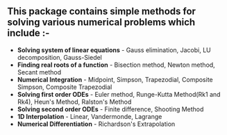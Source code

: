 ## This package contains simple methods for solving various numerical problems which include :-
* **Solving system of linear equations** - Gauss elimination, Jacobi, LU decomposition, Gauss-Siedel
* **Finding real roots of a function** - Bisection method, Newton method, Secant method
* **Numerical Integration** - Midpoint, Simpson, Trapezodial, Composite Simpson, Composite Trapezodial
* **Solving first order ODEs** - Euler method, Runge-Kutta Method(Rk1 and Rk4), Heun's Method, Ralston's Method
* **Solving second order ODEs** - Finite difference, Shooting Method
* **1D Interpolation** - Linear, Vandermonde, Lagrange
* **Numerical Differentiation** - Richardson's Extrapolation
